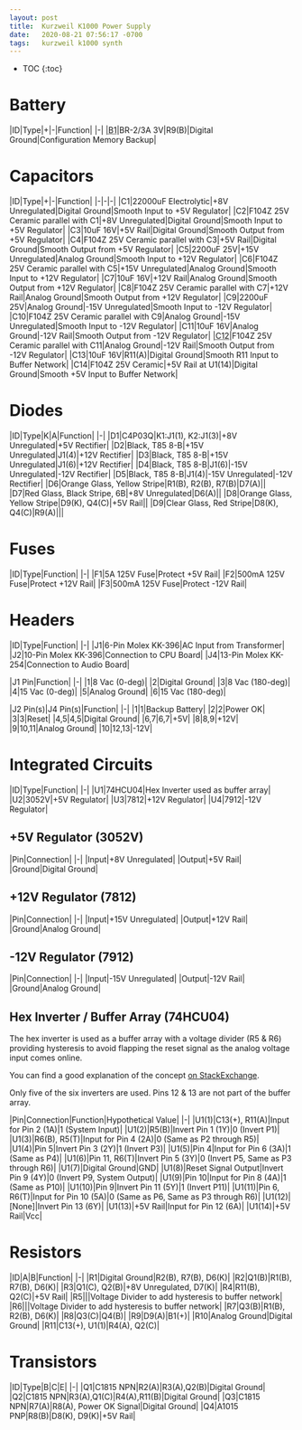 ```yaml
---
layout: post
title:  Kurzweil K1000 Power Supply
date:   2020-08-21 07:56:17 -0700
tags:   kurzweil k1000 synth
---
```

* TOC
{:toc}

# Battery

|ID|Type|+|-|Function|
|-|
|<abbr title="Not actually labeled on the board">B1</abbr>|BR-2/3A 3V|R9(B)|Digital Ground|Configuration Memory Backup|

# Capacitors

|ID|Type|+|-|Function|
|-|-|-|
|C1|22000uF Electrolytic|+8V Unregulated|Digital Ground|Smooth Input to +5V Regulator|
|C2|F104Z 25V Ceramic parallel with C1|+8V Unregulated|Digital Ground|Smooth Input to +5V Regulator|
|C3|10uF 16V|+5V Rail|Digital Ground|Smooth Output from +5V Regulator|
|C4|F104Z 25V Ceramic parallel with C3|+5V Rail|Digital Ground|Smooth Output from +5V Regulator|
|C5|2200uF 25V|+15V Unregulated|Analog Ground|Smooth Input to +12V Regulator|
|C6|F104Z 25V Ceramic parallel with C5|+15V Unregulated|Analog Ground|Smooth Input to +12V Regulator|
|C7|10uF 16V|+12V Rail|Analog Ground|Smooth Output from +12V Regulator|
|C8|F104Z 25V Ceramic parallel with C7|+12V Rail|Analog Ground|Smooth Output from +12V Regulator|
|C9|2200uF 25V|Analog Ground|-15V Unregulated|Smooth Input to -12V Regulator|
|C10|F104Z 25V Ceramic parallel with C9|Analog Ground|-15V Unregulated|Smooth Input to -12V Regulator|
|C11|10uF 16V|Analog Ground|-12V Rail|Smooth Output from -12V Regulator|
|<abbr title="Mislabeled as another C9 on the board">C12</abbr>|F104Z 25V Ceramic parallel with C11|Analog Ground|-12V Rail|Smooth Output from -12V Regulator|
|C13|10uF 16V|R11(A)|Digital Ground|Smooth R11 Input to Buffer Network|
|C14|F104Z 25V Ceramic|+5V Rail at U1(14)|Digital Ground|Smooth +5V Input to Buffer Network|

# Diodes

|ID|Type|K|A|Function|
|-|
|D1|C4P03Q|K1:J1(1), K2:J1(3)|+8V Unregulated|+5V Rectifier|
|D2|Black, T85 8-B|+15V Unregulated|J1(4)|+12V Rectifier|
|D3|Black, T85 8-B|+15V Unregulated|J1(6)|+12V Rectifier|
|D4|Black, T85 8-B|J1(6)|-15V Unregulated|-12V Rectifier|
|D5|Black, T85 8-B|J1(4)|-15V Unregulated|-12V Rectifier|
|D6|Orange Glass, Yellow Stripe|R1(B), R2(B), R7(B)|D7(A)||
|D7|Red Glass, Black Stripe, 6B|+8V Unregulated|D6(A)||
|D8|Orange Glass, Yellow Stripe|D9(K), Q4(C)|+5V Rail||
|D9|Clear Glass, Red Stripe|D8(K), Q4(C)|R9(A)|||

# Fuses

|ID|Type|Function|
|-|
|F1|5A 125V Fuse|Protect +5V Rail|
|F2|500mA 125V Fuse|Protect +12V Rail|
|F3|500mA 125V Fuse|Protect -12V Rail|

# Headers

|ID|Type|Function|
|-|
|J1|6-Pin Molex KK-396|AC Input from Transformer|
|J2|10-Pin Molex KK-396|Connection to CPU Board|
|J4|13-Pin Molex KK-254|Connection to Audio Board|

|J1 Pin|Function|
|-|
|1|8 Vac (0-deg)|
|2|Digital Ground|
|3|8 Vac (180-deg)|
|4|15 Vac (0-deg)|
|5|Analog Ground|
|6|15 Vac (180-deg)|

|J2 Pin(s)|J4 Pin(s)|Function|
|-|
|1|1|Backup Battery|
|2|2|Power OK|
|3|3|Reset|
|4,5|4,5|Digital Ground|
|6,7|6,7|+5V|
|8|8,9|+12V|
|9|10,11|Analog Ground|
|10|12,13|-12V|

# Integrated Circuits

|ID|Type|Function|
|-|
|U1|74HCU04|Hex Inverter used as buffer array|
|U2|3052V|+5V Regulator|
|U3|7812|+12V Regulator|
|U4|7912|-12V Regulator|

## +5V Regulator (3052V)

|Pin|Connection|
|-|
|Input|+8V Unregulated|
|Output|+5V Rail|
|Ground|Digital Ground|

## +12V Regulator (7812)

|Pin|Connection|
|-|
|Input|+15V Unregulated|
|Output|+12V Rail|
|Ground|Analog Ground|

## -12V Regulator (7912)

|Pin|Connection|
|-|
|Input|-15V Unregulated|
|Output|-12V Rail|
|Ground|Analog Ground|

## Hex Inverter / Buffer Array (74HCU04)

The hex inverter is used as a buffer array with a voltage divider (R5 & R6) providing hysteresis to avoid flapping the reset signal as the analog voltage input comes online.  

You can find a good explanation of the concept [on StackExchange](https://electronics.stackexchange.com/questions/430912/what-is-the-purpose-of-a-resistor-in-parallel-with-a-buffer-gate).

Only five of the six inverters are used.  Pins 12 & 13 are not part of the buffer array.

|Pin|Connection|Function|Hypothetical Value|
|-|
|U1(1)|C13(+), R11(A)|Input for Pin 2 (1A)|1 (System Input)|
|U1(2)|R5(B)|Invert Pin 1 (1Y)|0 (Invert P1)|
|U1(3)|R6(B), R5(T)|Input for Pin 4 (2A)|0 (Same as P2 through R5)|
|U1(4)|Pin 5|Invert Pin 3 (2Y)|1 (Invert P3)|
|U1(5)|Pin 4|Input for Pin 6 (3A)|1 (Same as P4)|
|U1(6)|Pin 11, R6(T)|Invert Pin 5 (3Y)|0 (Invert P5, Same as P3 through R6)|
|U1(7)|Digital Ground|GND|
|U1(8)|Reset Signal Output|Invert Pin 9 (4Y)|0 (Invert P9, System Output)|
|U1(9)|Pin 10|Input for Pin 8 (4A)|1 (Same as P10)|
|U1(10)|Pin 9|Invert Pin 11 (5Y)|1 (Invert P11)|
|U1(11)|Pin 6, R6(T)|Input for Pin 10 (5A)|0 (Same as P6, Same as P3 through R6)|
|U1(12)|[None]|Invert Pin 13 (6Y)|
|U1(13)|+5V Rail|Input for Pin 12 (6A)|
|U1(14)|+5V Rail|Vcc|

# Resistors

|ID|A|B|Function|
|-|
|R1|Digital Ground|R2(B), R7(B), D6(K)|
|R2|Q1(B)|R1(B), R7(B), D6(K)|
|R3|Q1(C), Q2(B)|+8V Unregulated, D7(K)|
|R4|R11(B), Q2(C)|+5V Rail|
|R5|||Voltage Divider to add hysteresis to buffer network|
|R6|||Voltage Divider to add hysteresis to buffer network|
|R7|Q3(B)|R1(B), R2(B), D6(K)|
|R8|Q3(C)|Q4(B)|
|R9|D9(A)|B1(+)|
|R10|Analog Ground|Digital Ground|
|R11|C13(+), U1(1)|R4(A), Q2(C)|

# Transistors

|ID|Type|B|C|E|
|-|
|Q1|C1815 NPN|R2(A)|R3(A),Q2(B)|Digital Ground|
|Q2|C1815 NPN|R3(A),Q1(C)|R4(A),R11(B)|Digital Ground|
|Q3|C1815 NPN|R7(A)|R8(A), Power OK Signal|Digital Ground|
|Q4|A1015 PNP|R8(B)|D8(K), D9(K)|+5V Rail|
